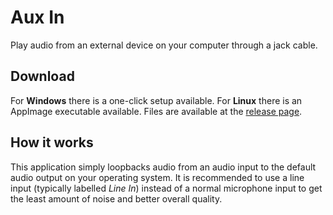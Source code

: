# Aux In
Play audio from an external device on your computer through a jack cable.

## Download
For **Windows** there is a one-click setup available.
For **Linux** there is an AppImage executable available.
Files are available at the [release page](https://github.com/bartekmuzyk/aux-in/releases/latest).

## How it works
This application simply loopbacks audio from an audio input to the default audio output on your operating system. It is recommended to use a line input (typically labelled *Line In*) instead of a normal microphone input to get the least amount of noise and better overall quality.
